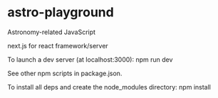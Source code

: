 # astro-playground
Astronomy-related JavaScript

next.js for react framework/server

To launch a dev server (at localhost:3000): 
npm run dev

See other npm scripts in package.json.

To install all deps and create the node_modules directory:
npm install